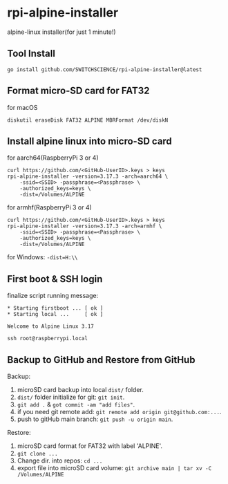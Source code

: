 # rpi-alpine-installer

alpine-linux installer(for just 1 minute!)

## Tool Install

```
go install github.com/SWITCHSCIENCE/rpi-alpine-installer@latest
```

## Format micro-SD card for FAT32

for macOS

```
diskutil eraseDisk FAT32 ALPINE MBRFormat /dev/diskN
```

## Install alpine linux into micro-SD card

for aarch64(RaspberryPi 3 or 4)

```shell
curl https://github.com/<GitHub-UserID>.keys > keys
rpi-alpine-installer -version=3.17.3 -arch=aarch64 \
	-ssid=<SSID> -passphrase=<Passphrase> \
	-authorized_keys=keys \
	-dist=/Volumes/ALPINE
```

for armhf(RaspberryPi 3 or 4)

```shell
curl https://github.com/<GitHub-UserID>.keys > keys
rpi-alpine-installer -version=3.17.3 -arch=armhf \
	-ssid=<SSID> -passphrase=<Passphrase> \
	-authorized_keys=keys \
	-dist=/Volumes/ALPINE
```

for Windows: `-dist=H:\\`

## First boot & SSH login

finalize script running message:

```
* Starting firstboot ... [ ok ]
* Starting local ...     [ ok ]

Welcome to Alpine Linux 3.17
```

```
ssh root@raspberrypi.local
```

## Backup to GitHub and Restore from GitHub

Backup:

1. microSD card backup into local `dist/` folder.
2. `dist/` folder initialize for git: `git init`.
3. `git add .` & `got commit -am "add files"`.
4. if you need git remote add: `git remote add origin git@github.com:...`.
5. push to gitHub main branch: `git push -u origin main`.

Restore:

1. microSD card format for FAT32 with label 'ALPINE'.
2. `git clone ...`
3. Change dir. into repos: `cd ...`
4. export file into microSD card volume: `git archive main | tar xv -C /Volumes/ALPINE`
